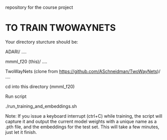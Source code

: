 repository for the course project


# TO TRAIN TWOWAYNETS

Your directory sturcture should be:

ADARI/
	....

mmml\_f20 (this)/
	....

TwoWayNets (clone from https://github.com/ASchneidman/TwoWayNets)/
	....


cd into this directory (mmml\_f20)

Run script

./run\_training\_and\_embeddings.sh

Note: If you issue a keyboard interrupt (ctrl+C) while training, the script will capture it and output the current model weights with a unique name as a .pth file, and the embeddings for the test set. This will take a few minutes, just let it finish.
